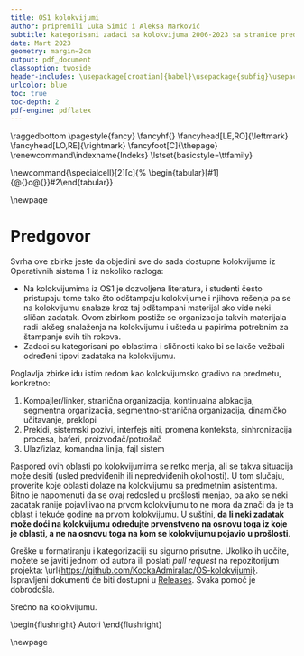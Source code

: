 ```yaml
---
title: OS1 kolokvijumi
author: pripremili Luka Simić i Aleksa Marković
subtitle: kategorisani zadaci sa kolokvijuma 2006-2023 sa stranice predmeta
date: Mart 2023
geometry: margin=2cm
output: pdf_document
classoption: twoside
header-includes: \usepackage[croatian]{babel}\usepackage{subfig}\usepackage{float}\usepackage{fancyhdr}\usepackage{imakeidx}\usepackage{listings}\usepackage{svg}\makeindex[intoc]\graphicspath{{./}}
urlcolor: blue
toc: true
toc-depth: 2
pdf-engine: pdflatex
---
```

\raggedbottom
\pagestyle{fancy}
\fancyhf{}
\fancyhead[LE,RO]{\leftmark}
\fancyhead[LO,RE]{\rightmark}
\fancyfoot[C]{\thepage}
\renewcommand\indexname{Indeks}
\lstset{basicstyle=\ttfamily}

\newcommand{\specialcell}[2][c]{%
  \begin{tabular}[#1]{@{}c@{}}#2\end{tabular}}

\newpage
# Predgovor
Svrha ove zbirke jeste da objedini sve do sada dostupne kolokvijume iz Operativnih sistema 1 iz nekoliko razloga:

- Na kolokvijumima iz OS1 je dozvoljena literatura, i studenti često pristupaju tome tako što odštampaju kolokvijume i njihova rešenja pa se na kolokvijumu snalaze kroz taj odštampani materijal ako vide neki sličan zadatak. Ovom zbirkom postiže se organizacija takvih materijala radi lakšeg snalaženja na kolokvijumu i ušteda u papirima potrebnim za štampanje svih tih rokova.
- Zadaci su kategorisani po oblastima i sličnosti kako bi se lakše vežbali određeni tipovi zadataka na kolokvijumu.

Poglavlja zbirke idu istim redom kao kolokvijumsko gradivo na predmetu, konkretno:

1. Kompajler/linker, stranična organizacija, kontinualna alokacija, segmentna organizacija, segmentno-stranična organizacija, dinamičko učitavanje, preklopi
2. Prekidi, sistemski pozivi, interfejs niti, promena konteksta, sinhronizacija procesa, baferi, proizvođač/potrošač
3. Ulaz/izlaz, komandna linija, fajl sistem

Raspored ovih oblasti po kolokvijumima se retko menja, ali se takva situacija može desiti (usled predviđenih ili nepredviđenih okolnosti). U tom slučaju, proverite koje oblasti dolaze na kolokvijumu sa predmetnim asistentima. Bitno je napomenuti da se ovaj redosled u prošlosti menjao, pa ako se neki zadatak ranije pojavljivao na prvom kolokvijumu to ne mora da znači da je ta oblast i tekuće godine na prvom kolokvijumu. U suštini, **da li neki zadatak može doći na kolokvijumu određujte prvenstveno na osnovu toga iz koje je oblasti, a ne na osnovu toga na kom se kolokvijumu pojavio u prošlosti**.

Greške u formatiranju i kategorizaciji su sigurno prisutne. Ukoliko ih uočite, možete se javiti jednom od autora ili poslati *pull request* na repozitorijum projekta: \url{https://github.com/KockaAdmiralac/OS-kolokvijumi}. Ispravljeni dokumenti će biti dostupni u [Releases](https://github.com/KockaAdmiralac/OS-kolokvijumi/releases/latest). Svaka pomoć je dobrodošla.

Srećno na kolokvijumu.

\begin{flushright}
Autori
\end{flushright}

\newpage
